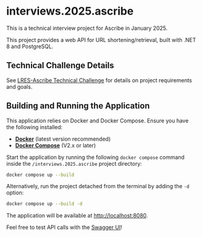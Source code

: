 # interviews.2025.ascribe

This is a technical interview project for Ascribe in January 2025.

This project provides a web API for URL shortening/retrieval, built with .NET 8 and PostgreSQL.

## Technical Challenge Details

See [LRES-Ascribe Technical Challenge](docs/Ascribe_Technical_Challenge.md) for details on project requirements and goals.

## Building and Running the Application

This application relies on Docker and Docker Compose. Ensure you have the following installed:

- **[Docker](https://docs.docker.com/engine/install/)** (latest version recommended)
- **[Docker Compose](https://docs.docker.com/compose/)** (V2.x or later)

Start the application by running the following `docker compose` command inside the `/interviews.2025.ascribe` project directory:

```sh
docker compose up --build
```

Alternatively, run the project detached from the terminal by adding the `-d` option:

```sh
docker compose up --build -d
```

The application will be available at <http://localhost:8080>.

Feel free to test API calls with the [Swagger UI](http://localhost:8080/swagger)!
